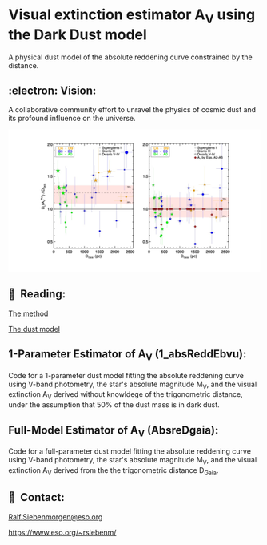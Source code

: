 # Visual extinction estimator A<sub>V</sub> using the Dark Dust model 

A physical dust model of the absolute reddening curve constrained by the
distance.

## :electron: Vision:

A collaborative community effort to unravel the physics of cosmic dust
and its profound influence on the universe.

![Distance unification before left) after (right)](./DarkDustDistance.jpg?raw=true "Dark Dust")

## 📌  Reading:

[The method](https://doi.org/10.48550/arXiv.2311.03310)

[The dust model](https://doi.org/10.1051/0004-6361/202243860) 




## 1-Parameter Estimator of A<sub>V</sub> (1_absReddEbvu):

Code for a 1-parameter dust model fitting the absolute reddening curve
using V-band photometry, the star's absolute magnitude M<sub>V</sub>,
and the visual extinction A<sub>V</sub> derived without knowldege of
the trigonometric distance, under the assumption that 50% of the dust
mass is in dark dust.

## Full-Model Estimator of A<sub>V</sub> (AbsreDgaia):

Code for a full-parameter dust model fitting the absolute reddening
curve using V-band photometry, the star's absolute magnitude
M<sub>V</sub>, and the visual extinction A<sub>V</sub> derived from
the the trigonometric distance D<sub>Gaia</sub>.


## 📌  Contact: 

Ralf.Siebenmorgen@eso.org

https://www.eso.org/~rsiebenm/

